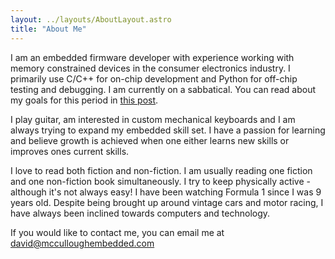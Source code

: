 ```yaml
---
layout: ../layouts/AboutLayout.astro
title: "About Me"
---
```


I am an embedded firmware developer with experience working with memory constrained devices in the consumer electronics industry.
I primarily use C/C++ for on-chip development and Python for off-chip testing and debugging.
I am currently on a sabbatical.
You can read about my goals for this period in [this post](https://mcculloughembedded.com/posts/unemployed/).

I play guitar, am interested in custom mechanical keyboards and I am always trying to expand my embedded skill set.
I have a passion for learning and believe growth is achieved when one either learns new skills or improves ones current skills.

I love to read both fiction and non-fiction.
I am usually reading one fiction and one non-fiction book simultaneously.
I try to keep physically active - although it's not always easy!
I have been watching Formula 1 since I was 9 years old.
Despite being brought up around vintage cars and motor racing, I have always been inclined towards computers and technology.

If you would like to contact me, you can email me at david@mcculloughembedded.com
